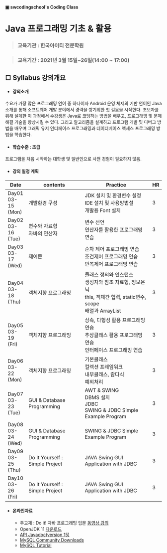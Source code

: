 #### ▣ swcodingschool's Coding Class

# Java 프로그래밍 기초 & 활용

> ### 교육기관 : 한국아이티 전문학원

> ### 교육기간 : 2021년 3월 15일~26일(14:00 ~ 17:00)



## □ Syllabus 강의개요

- #### 강의소개

수요가 가장 많은 프로그래밍 언어 중 하나이자 Android 운영 체제의 기반 언어인  Java 소개를 통해 소프트웨어 개발 분야에서 경력을 쌓기위한 첫 걸음을 시작한다.  초보자를 위해 설계한 이 과정에서 수강생은 Java로 코딩하는 방법을 배우고, 프로그래밍 및 문제 해결 기술을 향상시킬 수 있다. 그리고 알고리즘을 설계하고 프로그램 개발 및 디버그 방법을 배우며 그래픽 유저 인터페이스 프로그래밍과 데이터베이스 액세스 프로그래밍 방법을 학습한다.

- #### 학습수준 : 초급

프로그램을 처음 시작하는 대학생 및 일반인으로 사전 경험이 필요하지 않음.

- #### 강의 일정 계획

| Date                        | contents                         | Practice                                                     | HR   |
| --------------------------- | -------------------------------- | ------------------------------------------------------------ | ---- |
| Day01<br />03-15<br />(Mon) | 개발환경 구성                    | JDK 설치 및 환경변수 설정<br />IDE 설치  및 사용방법설<br />개발용 Font 설치 | 3    |
| Day02<br />03-16<br />(Tue) | 변수와 자료형<br />자바의 연산자 | 변수 선언<br />연산자를 활용한 프로그래밍 연습               | 3    |
| Day03<br />03-17<br />(Wed) | 제어문<br />                     | 순차 제어 프로그래밍 연습<br />조건제어 프로그래밍 연습<br />반복제어 프로그래밍 연습 | 3    |
| Day04<br />03-18<br />(Thu) | 객체지향 프로그래밍              | 클래스 정의와 인스턴스<br />생성자와 참조 자료형, 정보은닉<br />this, 객체간 협력, static변수, scope<br />배열과 ArrayList | 3    |
| Day05<br />03-19<br />(Fri) | 객체지향 프로그래밍              | 상속, 다형성 활용 프로그래밍 연습<br />추상클래스 활용 프로그래밍 연습<br />인터페이스 프로그래밍 연습 | 3    |
| Day06<br />03-22<br />(Mon) | 객체지향 프로그래밍              | 기본클래스<br />컬렉션 프레임워크<br />내부클래스, 람다식<br />예외처리 | 3    |
| Day07<br />03-23<br />(Tue) | GUI & Database Programming       | AWT & SWING<br />DBMS 설치<br />JDBC<br />SWING & JDBC Simple Example Program | 3    |
| Day08<br />03-24<br />(Wed) | GUI & Database Programming       | SWING & JDBC Simple Example Program                          | 3    |
| Day09<br />03-25<br />(Thu) | Do It Yourself : Simple Project  | JAVA Swing GUI Application with JDBC                         | 3    |
| Day10<br />03-26<br />(Fri) | Do It Yourself : Simple Project  | JAVA Swing GUI Application with JDBC                         | 3    |



- #### 온라인자료

  - 주교재 : Do it! 자바 프로그래밍 입문 [동영상 강의](https://www.youtube.com/playlist?list=PLG7te9eYUi7typZrH4fqXvs4E22ZFn1Nj)
  - OpenJDK 11 [다운로드](https://jdk.java.net/15/)
  - [API Javadoc(version 15)](https://docs.oracle.com/en/java/javase/15/docs/api/index.html)
  - [MySQL Community Downloads](https://dev.mysql.com/downloads/installer/)
  - [MySQL Tutorial](https://www.mysqltutorial.org/)



